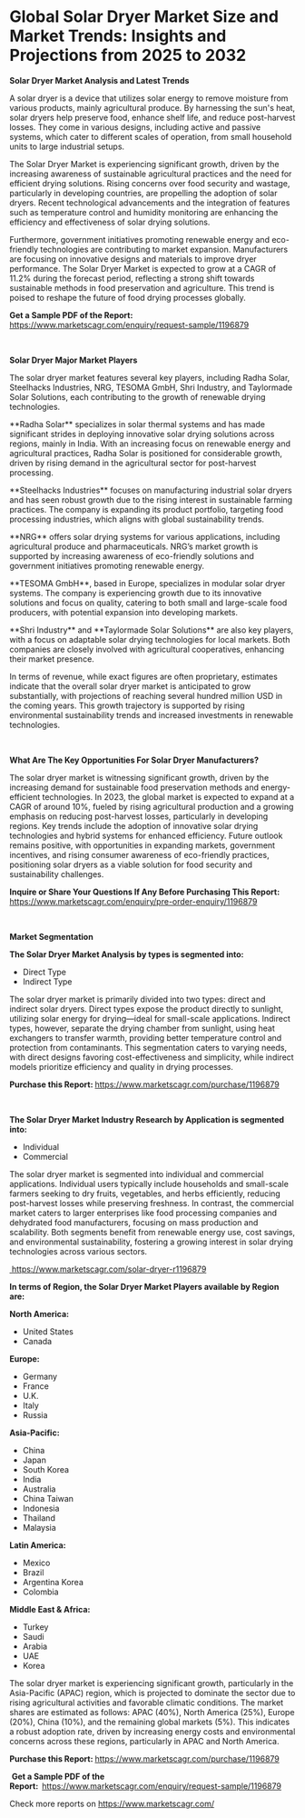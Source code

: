<p><h1>Global Solar Dryer Market Size and Market Trends: Insights and Projections from 2025 to 2032</h1></p><p><strong>Solar Dryer Market Analysis and Latest Trends</strong></p>
<p><p>A solar dryer is a device that utilizes solar energy to remove moisture from various products, mainly agricultural produce. By harnessing the sun's heat, solar dryers help preserve food, enhance shelf life, and reduce post-harvest losses. They come in various designs, including active and passive systems, which cater to different scales of operation, from small household units to large industrial setups.</p><p>The Solar Dryer Market is experiencing significant growth, driven by the increasing awareness of sustainable agricultural practices and the need for efficient drying solutions. Rising concerns over food security and wastage, particularly in developing countries, are propelling the adoption of solar dryers. Recent technological advancements and the integration of features such as temperature control and humidity monitoring are enhancing the efficiency and effectiveness of solar drying solutions.</p><p>Furthermore, government initiatives promoting renewable energy and eco-friendly technologies are contributing to market expansion. Manufacturers are focusing on innovative designs and materials to improve dryer performance. The Solar Dryer Market is expected to grow at a CAGR of 11.2% during the forecast period, reflecting a strong shift towards sustainable methods in food preservation and agriculture. This trend is poised to reshape the future of food drying processes globally.</p></p>
<p><strong>Get a Sample PDF of the Report:&nbsp;</strong> <a href="https://www.marketscagr.com/enquiry/request-sample/1196879?utm_campaign=2326&utm_medium=2&utm_source=Github&utm_content=ia&utm_term=19022025&utm_id=solar-dryer">https://www.marketscagr.com/enquiry/request-sample/1196879</a></p>
<p>&nbsp;</p>
<p><strong>Solar Dryer Major Market Players</strong></p>
<p><p>The solar dryer market features several key players, including Radha Solar, Steelhacks Industries, NRG, TESOMA GmbH, Shri Industry, and Taylormade Solar Solutions, each contributing to the growth of renewable drying technologies.</p><p>**Radha Solar** specializes in solar thermal systems and has made significant strides in deploying innovative solar drying solutions across regions, mainly in India. With an increasing focus on renewable energy and agricultural practices, Radha Solar is positioned for considerable growth, driven by rising demand in the agricultural sector for post-harvest processing.</p><p>**Steelhacks Industries** focuses on manufacturing industrial solar dryers and has seen robust growth due to the rising interest in sustainable farming practices. The company is expanding its product portfolio, targeting food processing industries, which aligns with global sustainability trends.</p><p>**NRG** offers solar drying systems for various applications, including agricultural produce and pharmaceuticals. NRG’s market growth is supported by increasing awareness of eco-friendly solutions and government initiatives promoting renewable energy. </p><p>**TESOMA GmbH**, based in Europe, specializes in modular solar dryer systems. The company is experiencing growth due to its innovative solutions and focus on quality, catering to both small and large-scale food producers, with potential expansion into developing markets.</p><p>**Shri Industry** and **Taylormade Solar Solutions** are also key players, with a focus on adaptable solar drying technologies for local markets. Both companies are closely involved with agricultural cooperatives, enhancing their market presence.</p><p>In terms of revenue, while exact figures are often proprietary, estimates indicate that the overall solar dryer market is anticipated to grow substantially, with projections of reaching several hundred million USD in the coming years. This growth trajectory is supported by rising environmental sustainability trends and increased investments in renewable technologies.</p></p>
<p>&nbsp;</p>
<p><strong>What Are The Key Opportunities For Solar Dryer Manufacturers?</strong></p>
<p><p>The solar dryer market is witnessing significant growth, driven by the increasing demand for sustainable food preservation methods and energy-efficient technologies. In 2023, the global market is expected to expand at a CAGR of around 10%, fueled by rising agricultural production and a growing emphasis on reducing post-harvest losses, particularly in developing regions. Key trends include the adoption of innovative solar drying technologies and hybrid systems for enhanced efficiency. Future outlook remains positive, with opportunities in expanding markets, government incentives, and rising consumer awareness of eco-friendly practices, positioning solar dryers as a viable solution for food security and sustainability challenges.</p></p>
<p><strong>Inquire or Share Your Questions If Any Before Purchasing This Report:</strong> <a href="https://www.marketscagr.com/enquiry/pre-order-enquiry/1196879?utm_campaign=2326&utm_medium=2&utm_source=Github&utm_content=ia&utm_term=19022025&utm_id=solar-dryer">https://www.marketscagr.com/enquiry/pre-order-enquiry/1196879</a></p>
<p>&nbsp;</p>
<p><strong>Market Segmentation</strong></p>
<p><strong>The Solar Dryer Market Analysis by types is segmented into:</strong></p>
<p><ul><li>Direct Type</li><li>Indirect Type</li></ul></p>
<p><p>The solar dryer market is primarily divided into two types: direct and indirect solar dryers. Direct types expose the product directly to sunlight, utilizing solar energy for drying—ideal for small-scale applications. Indirect types, however, separate the drying chamber from sunlight, using heat exchangers to transfer warmth, providing better temperature control and protection from contaminants. This segmentation caters to varying needs, with direct designs favoring cost-effectiveness and simplicity, while indirect models prioritize efficiency and quality in drying processes.</p></p>
<p><strong>Purchase this Report:&nbsp;</strong><a href="https://www.marketscagr.com/purchase/1196879?utm_campaign=2326&utm_medium=2&utm_source=Github&utm_content=ia&utm_term=19022025&utm_id=solar-dryer">https://www.marketscagr.com/purchase/1196879</a></p>
<p>&nbsp;</p>
<p><strong>The Solar Dryer Market Industry Research by Application is segmented into:</strong></p>
<p><ul><li>Individual</li><li>Commercial</li></ul></p>
<p><p>The solar dryer market is segmented into individual and commercial applications. Individual users typically include households and small-scale farmers seeking to dry fruits, vegetables, and herbs efficiently, reducing post-harvest losses while preserving freshness. In contrast, the commercial market caters to larger enterprises like food processing companies and dehydrated food manufacturers, focusing on mass production and scalability. Both segments benefit from renewable energy use, cost savings, and environmental sustainability, fostering a growing interest in solar drying technologies across various sectors.</p></p>
<p><a href="https://www.marketscagr.com/solar-dryer-r1196879?utm_campaign=2326&utm_medium=2&utm_source=Github&utm_content=ia&utm_term=19022025&utm_id=solar-dryer">&nbsp;https://www.marketscagr.com/solar-dryer-r1196879</a></p>
<p><strong>In terms of Region, the Solar Dryer Market Players available by Region are:</strong></p>
<p>
    <p> <strong> North America: </strong>
        <ul>
            <li>United States</li>
            <li>Canada</li>
        </ul>
        </p> 
    <p> <strong> Europe: </strong>
        <ul>
            <li>Germany</li>
            <li>France</li>
            <li>U.K.</li>
            <li>Italy</li>
            <li>Russia</li>
        </ul>
        </p> 
    <p> <strong> Asia-Pacific: </strong>
        <ul>
            <li>China</li>
            <li>Japan</li>
            <li>South Korea</li>
            <li>India</li>
            <li>Australia</li>
            <li>China Taiwan</li>
            <li>Indonesia</li>
            <li>Thailand</li>
            <li>Malaysia</li>
        </ul>
        </p> 
    <p> <strong> Latin America: </strong>
        <ul>
            <li>Mexico</li>
            <li>Brazil</li>
            <li>Argentina Korea</li>
            <li>Colombia</li>
        </ul>
        </p> 
    <p> <strong> Middle East & Africa: </strong>
        <ul>
            <li>Turkey</li>
            <li>Saudi</li>
            <li>Arabia</li>
            <li>UAE</li>
            <li>Korea</li>
        </ul>
    </p>
    </p>
<p><p>The solar dryer market is experiencing significant growth, particularly in the Asia-Pacific (APAC) region, which is projected to dominate the sector due to rising agricultural activities and favorable climatic conditions. The market shares are estimated as follows: APAC (40%), North America (25%), Europe (20%), China (10%), and the remaining global markets (5%). This indicates a robust adoption rate, driven by increasing energy costs and environmental concerns across these regions, particularly in APAC and North America.</p></p>
<p><strong>Purchase this Report: </strong><a href="https://www.marketscagr.com/purchase/1196879?utm_campaign=2326&utm_medium=2&utm_source=Github&utm_content=ia&utm_term=19022025&utm_id=solar-dryer">https://www.marketscagr.com/purchase/1196879</a></p>
<p>&nbsp;<strong>Get a Sample PDF of the Report:&nbsp;&nbsp;</strong><a href="https://www.marketscagr.com/enquiry/request-sample/1196879?utm_campaign=2326&utm_medium=2&utm_source=Github&utm_content=ia&utm_term=19022025&utm_id=solar-dryer">https://www.marketscagr.com/enquiry/request-sample/1196879</a></p>
<p><strong></strong></p>
<p>Check more reports on <a href="https://www.marketscagr.com/?utm_campaign=2326&utm_medium=2&utm_source=Github&utm_content=ia&utm_term=19022025&utm_id=solar-dryer">https://www.marketscagr.com/</a></p>